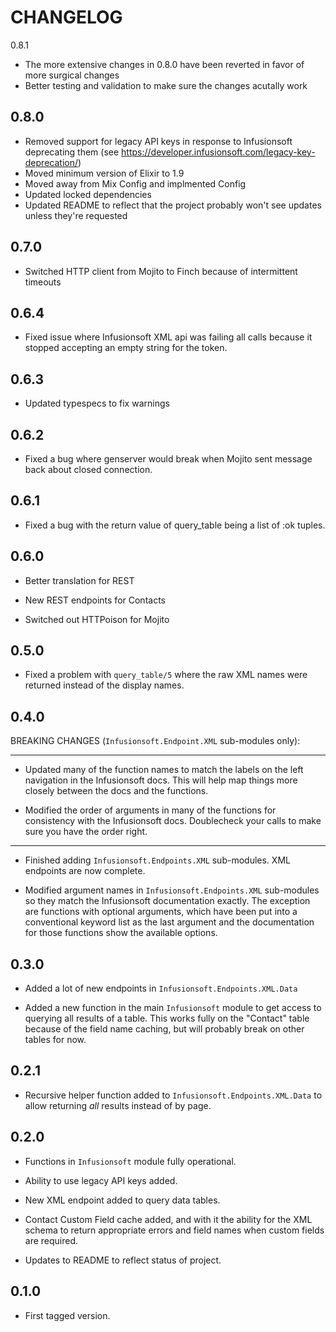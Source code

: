CHANGELOG
=========
0.8.1
* The more extensive changes in 0.8.0 have been reverted in favor of more surgical changes
* Better testing and validation to make sure the changes acutally work

0.8.0
-----
* Removed support for legacy API keys in response to Infusionsoft deprecating them (see https://developer.infusionsoft.com/legacy-key-deprecation/)
* Moved minimum version of Elixir to 1.9
* Moved away from Mix Config and implmented Config
* Updated locked dependencies
* Updated README to reflect that the project probably won't see updates unless they're requested

0.7.0
-----
* Switched HTTP client from Mojito to Finch because of intermittent timeouts

0.6.4
-----
* Fixed issue where Infusionsoft XML api was failing all calls because it stopped accepting an empty string for the token.

0.6.3
-----
* Updated typespecs to fix warnings

0.6.2
-----
* Fixed a bug where genserver would break when Mojito sent message back about closed connection.

0.6.1
-----
* Fixed a bug with the return value of query_table being a list of :ok tuples.

0.6.0
-----

* Better translation for REST

* New REST endpoints for Contacts

* Switched out HTTPoison for Mojito

0.5.0
-----

* Fixed a problem with `query_table/5` where the raw XML names were returned instead of the display names.


0.4.0
-----

BREAKING CHANGES (`Infusionsoft.Endpoint.XML` sub-modules only):
* **
* Updated many of the function names to match the labels on the left navigation in the Infusionsoft docs. This will help map things more closely between the docs and the functions.

* Modified the order of arguments in many of the functions for consistency with the Infusionsoft docs. Doublecheck your calls to make sure you have the order right.
* **

* Finished adding `Infusionsoft.Endpoints.XML` sub-modules. XML endpoints are now complete.
  
* Modified argument names in `Infusionsoft.Endpoints.XML` sub-modules so they match the Infusionsoft documentation exactly. The exception are functions with optional arguments, which have been put into a conventional keyword list as the last argument and the documentation for those functions show the available options.

0.3.0
-----

* Added a lot of new endpoints in `Infusionsoft.Endpoints.XML.Data`
  
* Added a new function in the main `Infusionsoft` module to get access to querying all results of a table. This works fully on the "Contact" table because of the field name caching, but will probably break on other tables for now.

0.2.1
-----

* Recursive helper function added to `Infusionsoft.Endpoints.XML.Data` to allow returning _all_ results instead of by page.

0.2.0
-----

* Functions in `Infusionsoft` module fully operational.

* Ability to use legacy API keys added.
  
* New XML endpoint added to query data tables.
  
* Contact Custom Field cache added, and with it the ability for the XML schema to return appropriate errors and field names when custom fields are required.

* Updates to README to reflect status of project.

0.1.0
-----

* First tagged version.